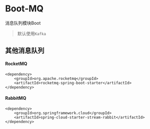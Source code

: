 # Boot-MQ

消息队列模块Boot

> 默认使用`Kafka`

## 其他消息队列

#### RocketMQ

```
<dependency>
	<groupId>org.apache.rocketmq</groupId>
	<artifactId>rocketmq-spring-boot-starter</artifactId>
</dependency>
```

#### RabbitMQ

```
<dependency>
	<groupId>org.springframework.cloud</groupId>
	<artifactId>spring-cloud-starter-stream-rabbit</artifactId>
</dependency>
```